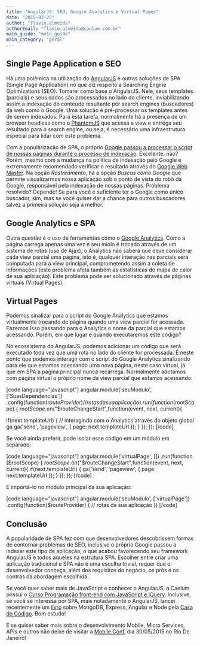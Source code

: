 ```yaml
---
title: "AngularJS: SEO, Google Analytics e Virtual Pages"
date: "2015-02-25"
author: "flavio.almeida"
authorEmail: "flavio.almeida@caelum.com.br"
main_guide: "main_guide"
main_category: "geral"
---
```


## Single Page Application e SEO

Há uma polêmica na utilização do [AngularJS](https://angularjs.org/) e outras soluções de SPA (Single Page Application) no que diz respeito a Searching Engine Optimizations (SEO). Tomarei como base o AngularJS. Nele, seus templates (parciais) e seus dados são processados no lado do cliente, inviabilizando assim a indexação do conteúdo resultante por search engines (buscadores) da web como o Google. Uma solução é pré-processar os templates antes de serem indexados. Para esta tarefa, normalmente há a presença de um browser headless como o [PhantomJS](http://phantomjs.org/) que acessa a view e entrega seu resultado para o search engine, ou seja, é necessário uma infraestrutura especial para lidar com este problema.

Com a popularização de SPA, o próprio [Google passou a processar o script de nossas páginas durante o processo de indexação](http://googlewebmastercentral.blogspot.com.es/2014/05/understanding-web-pages-better.html). Excelente, não? Porém, mesmo com a mudança na política de indexação pelo Google é extremamente recomendado verificar o resultado através do [Google Web Master](http://www.google.com.br/webmasters/). Na opção _Rastreamento_, há a opção _Buscas como Google_ que permite visualizarmos nossa aplicação sob o ponto de vista do robô da Google, responsável pela indexação de nossas páginas. Problema resolvido? Depende! Se para você é suficiente ter o Google como único buscador, sim, mas se você quiser dar a chance para outros buscadores talvez a primeira solução seja a melhor.

## Google Analytics e SPA

Outra questão é o uso de ferramentas como o [Google Analytics](http://www.google.com/analytics/). Como a página carrega apenas uma vez e seu miolo é trocado através de um sistema de rotas (uso de Ajax), o Analytics não saberá que deve considerar cada view parcial uma página, isto é, qualquer interação nas parciais será computada para a view principal, comprometendo assim a coleta de informações (este problema afeta também as estatísticas do mapa de calor de sua aplicação). Este problema pode ser solucionado através de páginas virtuais (Virtual Pages).

## Virtual Pages

Podemos sinalizar para o script do Google Analytics que estamos virtualmente trocando de página quando uma view parcial for acessada. Fazemos isso passando para o Analytics o nome da parcial que estamos acessando. Porém, em que lugar e quando executaremos este código?

No ecossistema do AngularJS, podemos adicionar um código que será executado toda vez que uma rota no lado do cliente for processada. É neste ponto que podemos interagir com o script do Google Analytics sinalizando para ele que estamos acessando uma nova página, neste caso virtual, já que em SPA a página principal nunca recarrega. Normalmente adotamos com página virtual o próprio nome da view parcial que estamos acessando:

\[code language="javascript"\] angular.module('seuModulo', \['SuasDependencias'\]) .config(function($routeProvider) { // rotas da sua aplicação }).run(function ($rootScope) { $rootScope.$on("$routeChangeStart",function(event, next, current){

if(next.templateUrl) { // interagindo com o Analytics através do objeto global ga ga('send', 'pageview', { page: next.templateUrl }); } }); }); \[/code\]

Se você ainda preferir, pode isolar esse código em um módulo em separado:

\[code language="javascript"\] angular.module('virtualPage', \[\]) .run(function ($rootScope) { $rootScope.$on("$routeChangeStart",function(event, next, current){ if(next.templateUrl) { ga('send', 'pageview', { page: next.templateUrl }); } }); }); \[/code\]

E importá-lo no módulo principal da sua aplicação:

\[code language="javascript"\] angular.module('seuModulo', \['virtualPage'\]) .config(function($routeProvider) { // rotas da sua aplicação }) \[/code\]

## Conclusão

A popularidade de SPA fez com que desenvolvedores descobrissem formas de contornar problemas de SEO, inclusive o próprio Google passou a indexar este tipo de aplicação, o que acabou favorecendo seu framework AngularJS e todos aqueles na estrutura SPA. Escolher entre criar uma aplicação tradicional e SPA não é uma escolha trivial, requer que o desenvolvedor conheça, além dos requisitos do negócio, os prós e os contras da abordagem escolhida.

Se você quer saber mais de JavaScript e conhecer o AngularJS, a Caelum possui o [Curso Programação front-end com JavaScript e jQuery](https://www.caelum.com.br/curso-javascript-jquery/). Inclusive, se você se interessa por SPA, mais notadamente o AngularJS, lancei recentemente um [livro](http://www.casadocodigo.com.br/products/livro-mean) sobre MongoDB, Express, Angular e Node pela [Casa do Código](http://www.casadocodigo.com.br/products/livro-mean). Bom estudo!

E se quiser saber mais sobre o desenvolvimento Mobile, Micro Services, APIs e outros não deixe de visitar a [Mobile Conf](http://www.mobileconf.com.br/ "Mobile Conf 2015"), dia 30/05/2015 no Rio De Janeiro!
